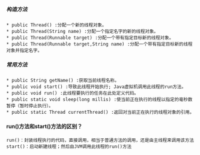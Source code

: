 ##### 构造方法
    * public Thread() :分配一个新的线程对象。
    * public Thread(String name) :分配一个指定名字的新的线程对象。  
    * public Thread(Runnable target) :分配一个带有指定目标新的线程对象。 
    * public Thread(Runnable target,String name) :分配一个带有指定目标新的线程对象并指定名字。

##### 常用方法
    * public String getName() :获取当前线程名称。 
    * public void start() :导致此线程开始执行; Java虚拟机调用此线程的run方法。
    * public void run() :此线程要执行的任务在此处定义代码。 
    * public static void sleep(long millis) :使当前正在执行的线程以指定的毫秒数暂停（暂时停止执行）。 
    * public static Thread currentThread() :返回对当前正在执行的线程对象的引用。

#### run()方法和start()方法的区别？
    run()：封装线程执行的代码，直接调用，相当于普通方法的调用，还是由主线程来调用该方法
    start()：启动新建线程；然后由JVM调用此线程的run()方法    